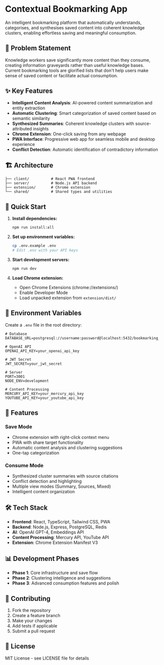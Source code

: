 # Contextual Bookmarking App

An intelligent bookmarking platform that automatically understands, categorises, and synthesises saved content into coherent knowledge clusters, enabling effortless saving and meaningful consumption.

## 🎯 Problem Statement

Knowledge workers save significantly more content than they consume, creating information graveyards rather than useful knowledge bases. Current bookmarking tools are glorified lists that don't help users make sense of saved content or facilitate actual consumption.

## ✨ Key Features

- **Intelligent Content Analysis**: AI-powered content summarization and entity extraction
- **Automatic Clustering**: Smart categorization of saved content based on semantic similarity
- **Synthesized Summaries**: Coherent knowledge clusters with source-attributed insights
- **Chrome Extension**: One-click saving from any webpage
- **PWA Interface**: Progressive web app for seamless mobile and desktop experience
- **Conflict Detection**: Automatic identification of contradictory information

## 🏗️ Architecture

```
├── client/          # React PWA frontend
├── server/          # Node.js API backend
├── extension/       # Chrome extension
└── shared/          # Shared types and utilities
```

## 🚀 Quick Start

1. **Install dependencies:**
   ```bash
   npm run install:all
   ```

2. **Set up environment variables:**
   ```bash
   cp .env.example .env
   # Edit .env with your API keys
   ```

3. **Start development servers:**
   ```bash
   npm run dev
   ```

4. **Load Chrome extension:**
   - Open Chrome Extensions (chrome://extensions/)
   - Enable Developer Mode
   - Load unpacked extension from `extension/dist/`

## 🔧 Environment Variables

Create a `.env` file in the root directory:

```env
# Database
DATABASE_URL=postgresql://username:password@localhost:5432/bookmarking_app

# OpenAI API
OPENAI_API_KEY=your_openai_api_key

# JWT Secret
JWT_SECRET=your_jwt_secret

# Server
PORT=3001
NODE_ENV=development

# Content Processing
MERCURY_API_KEY=your_mercury_api_key
YOUTUBE_API_KEY=your_youtube_api_key
```

## 📱 Features

### Save Mode
- Chrome extension with right-click context menu
- PWA with share target functionality
- Automatic content analysis and clustering suggestions
- One-tap categorization

### Consume Mode
- Synthesized cluster summaries with source citations
- Conflict detection and highlighting
- Multiple view modes (Summary, Sources, Mixed)
- Intelligent content organization

## 🛠️ Tech Stack

- **Frontend**: React, TypeScript, Tailwind CSS, PWA
- **Backend**: Node.js, Express, PostgreSQL, Redis
- **AI**: OpenAI GPT-4, Embeddings API
- **Content Processing**: Mercury API, YouTube API
- **Extension**: Chrome Extension Manifest V3

## 📊 Development Phases

- **Phase 1**: Core infrastructure and save flow
- **Phase 2**: Clustering intelligence and suggestions
- **Phase 3**: Advanced consumption features and polish

## 🤝 Contributing

1. Fork the repository
2. Create a feature branch
3. Make your changes
4. Add tests if applicable
5. Submit a pull request

## 📄 License

MIT License - see LICENSE file for details 